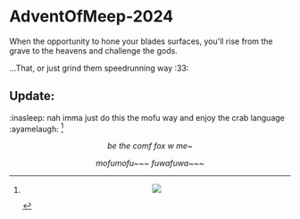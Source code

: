 # AdventOfMeep-2024
When the opportunity to hone your blades surfaces, you'll rise from the grave to the heavens and challenge the gods.

...That, or just grind them speedrunning way :33:

## Update:
:inasleep: nah imma just do this the mofu way and enjoy the crab language :ayamelaugh: [^1]

<p align = center><i>be the comf fox w me~</i></p>
<p align = center><i>mofumofu~~~ fuwafuwa~~~</i></p>

[^1]: <p align = center> <img src="https://github.com/user-attachments/assets/665ad0eb-a7a7-44d9-a698-0604a906a289" /></p> 
